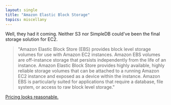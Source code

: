 ```yaml
---
layout: single
title: "Amazon Elastic Block Storage"
topics: miscellany
---
```

Well, they had it coming. Neither S3 nor SimpleDB could've been the final storage solution for EC2.

> "Amazon Elastic Block Store (EBS) provides block level storage volumes for use with Amazon EC2 instances. Amazon EBS volumes are off-instance storage that persists independently from the life of an instance. Amazon Elastic Block Store provides highly available, highly reliable storage volumes that can be attached to a running Amazon EC2 instance and exposed as a device within the instance. Amazon EBS is particularly suited for applications that require a database, file system, or access to raw block level storage."

[Pricing looks reasonable.](http://www.amazon.com/b/ref=sc_fe_c_1_3435361_1?ie=UTF8&node=689343011&no=3435361&me=A36L942TSJ2AJA)